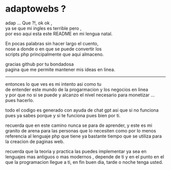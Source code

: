# adaptowebs ?

<p>
    adap ... Que ?!, ok ok ,<br>
    ya se que mi ingles es terrible pero , <br>
    por eso aqui esta este README en mi lengua natal.
</p>

<p>
    En pocas palabras sin hacer largo el cuento,<br>
    nose a donde o en que se puede convertir los <br>
    scripts php principalmente que aqui almaceno.
</p>

<p>
    gracias github por tu bondadosa<br>
    pagina que me permite mantener mis ideas
    en linea.
</p>

<hr>

<p>
    entonces lo que ves es mi intento asi como tu<br>
    de entender este mundo de la progarmacion y los negocios en linea<br>
    y por que no si se puede y alcanzo el nivel necesario para monetizar ... pues hacerlo.
</p>

<p>
    todo el codigo es generado con ayuda de chat gpt asi que si no funciona
    pues ya sabes porque y si te funciona pues bien por ti.
</p>

<p>
    recuerda que en este camino nunca se para de aprender,
    y este es mi granito de arena para las personas que lo necesiten
    como por lo menos referencia al lenguaje php que tiene ya bastante tiempo
    que se utiliza para la creacion de paginas web.
</p>

<p>
    recuerda que la teoria y practica las puedes implementar ya sea en lenguajes
    mas antiguos o mas modernos , depende de ti y en el punto en el que la programacion 
    llegue a ti, en fin buen dia, tarde o noche tenga usted.
</p>